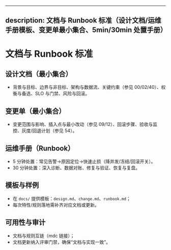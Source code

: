 ______________________________________________________________________

## description: 文档与 Runbook 标准（设计文档/运维手册模板、变更单最小集合、5min/30min 处置手册）

# 文档与 Runbook 标准

## 设计文档（最小集合）

- 背景与目标、边界与非目标、架构与数据流、关键约束（参见 00/02/40）、权衡与备选、SLO 与门禁、风险与回滚。

## 变更单（最小集合）

- 变更范围与影响、插入点与最小改动（参见 09/12）、回滚步骤、验收与监控、灰度/回退计划（参见 54）。

## 运维手册（Runbook）

- 5 分钟处置：常见告警→原因定位→快速止损（降并发/冻结/回滚开关）。
- 30 分钟处置：深入诊断、数据对账、修复与验证、恢复与复盘。

## 模板与样例

- 在 `docs/` 提供模板：`design.md`、`change.md`、`runbook.md`；
- 每次特性/规则落地需补齐对应文档或更新。

## 可用性与审计

- 文档与规则互链（mdc 链接）；
- 文档更新纳入评审门禁，确保“文档与实现一致”。
